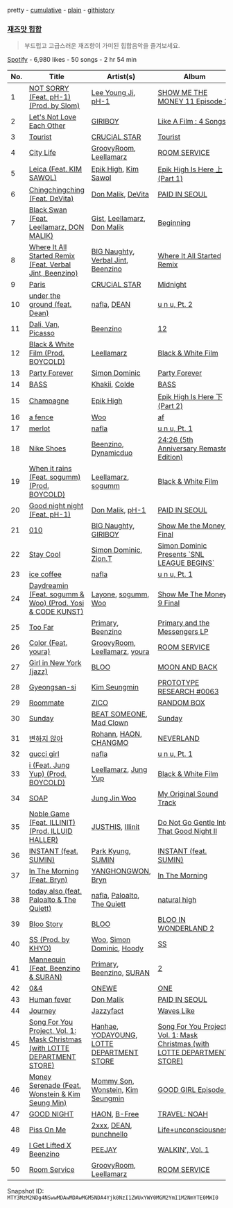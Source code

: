 pretty - [cumulative](/playlists/cumulative/37i9dQZF1DX5x5ck36i2uO.md) - [plain](/playlists/plain/37i9dQZF1DX5x5ck36i2uO) - [githistory](https://github.githistory.xyz/mackorone/spotify-playlist-archive/blob/main/playlists/plain/37i9dQZF1DX5x5ck36i2uO)

### [재즈맛 힙합](https://open.spotify.com/playlist/37i9dQZF1DX5x5ck36i2uO)

> 부드럽고 고급스러운 재즈향이 가미된 힙합음악을 즐겨보세요.

[Spotify](https://open.spotify.com/user/spotify) - 6,980 likes - 50 songs - 2 hr 54 min

| No. | Title | Artist(s) | Album | Length |
|---|---|---|---|---|
| 1 | [NOT SORRY \(Feat\. pH\-1\) \(Prod\. by Slom\)](https://open.spotify.com/track/5UOY3OZib7H4KFwTfsT66g) | [Lee Young Ji](https://open.spotify.com/artist/0Y2AcMPMpeuPXtPQGVvRBq), [pH\-1](https://open.spotify.com/artist/2u7CP5T30c8ctenzXgEV1W) | [SHOW ME THE MONEY 11 Episode 3](https://open.spotify.com/album/5LsGOvNXMG46qugdghRGRF) | 3:56 |
| 2 | [Let's Not Love Each Other](https://open.spotify.com/track/6MPAgclYe1F9LSYXxOuoBC) | [GIRIBOY](https://open.spotify.com/artist/2MtHuR0W2idZdF7x4wddqq) | [Like A Film : 4 Songs](https://open.spotify.com/album/0fMEdEjJHaK4IAIZ7xM7pp) | 4:02 |
| 3 | [Tourist](https://open.spotify.com/track/1dGEfJrH7z8upU8llXR8wn) | [CRUCiAL STAR](https://open.spotify.com/artist/4vdAgNz4vrUZVvS0CaVvGJ) | [Tourist](https://open.spotify.com/album/4GIweIC6Bx83JbXJmsbULR) | 3:09 |
| 4 | [City Life](https://open.spotify.com/track/3yp1VIzV5AjvvzzrgJ18SM) | [GroovyRoom](https://open.spotify.com/artist/29HqjVbJr3vsc2l6BTI4eB), [Leellamarz](https://open.spotify.com/artist/79g2STpP2iV1xfgHuhrhX0) | [ROOM SERVICE](https://open.spotify.com/album/1GbGtBHI4yiKprKQq81El0) | 3:15 |
| 5 | [Leica \(Feat\. KIM SAWOL\)](https://open.spotify.com/track/2gatbbWP4sb3ASVCQH2nPN) | [Epik High](https://open.spotify.com/artist/5snNHNlYT2UrtZo5HCJkiw), [Kim Sawol](https://open.spotify.com/artist/08J6v4qHZz06ua0qAicWmE) | [Epik High Is Here 上 \(Part 1\)](https://open.spotify.com/album/5MH95tw9aZo7ayqkfsRzMu) | 2:38 |
| 6 | [Chingchingching \(Feat\. DeVita\)](https://open.spotify.com/track/6jKbZh8WfA2dgkdZ6lPaI8) | [Don Malik](https://open.spotify.com/artist/1DKIdDHKHi3rIwG4UB5zLE), [DeVita](https://open.spotify.com/artist/5PS3ZZE5bBiZ3Ct9HiRG2B) | [PAID IN SEOUL](https://open.spotify.com/album/3gaEvY1i5mFMW7fFMxMn1F) | 3:02 |
| 7 | [Black Swan \(Feat\. Leellamarz, DON MALIK\)](https://open.spotify.com/track/0rG31ihx1Jurb7hzc6ixc0) | [Gist](https://open.spotify.com/artist/7MWT3sTDz6GemZla4Y5oCk), [Leellamarz](https://open.spotify.com/artist/79g2STpP2iV1xfgHuhrhX0), [Don Malik](https://open.spotify.com/artist/1DKIdDHKHi3rIwG4UB5zLE) | [Beginning](https://open.spotify.com/album/7D1eIygExQO5kvrCWF9mf0) | 3:01 |
| 8 | [Where It All Started Remix \(Feat\. Verbal Jint, Beenzino\)](https://open.spotify.com/track/6baSXVPXg8OUoXnRt2tGrp) | [BIG Naughty](https://open.spotify.com/artist/7cEaNXXTHx3LokbjUUyHal), [Verbal Jint](https://open.spotify.com/artist/24sQuJhQ85ZygDG7sUVUxR), [Beenzino](https://open.spotify.com/artist/7IrDIIq3j04exsiF3Z7CPg) | [Where It All Started Remix](https://open.spotify.com/album/2toAZkTdVUj5LdSdUY9NF2) | 3:43 |
| 9 | [Paris](https://open.spotify.com/track/6F3K0PkrZhRCu59PSGnuRH) | [CRUCiAL STAR](https://open.spotify.com/artist/4vdAgNz4vrUZVvS0CaVvGJ) | [Midnight](https://open.spotify.com/album/5XzQZiSyVyn4bxLGN1ZvER) | 3:13 |
| 10 | [under the ground \(feat\. Dean\)](https://open.spotify.com/track/6EU4Ox9nBAE4BMatsggp8i) | [nafla](https://open.spotify.com/artist/3Zn6C68VCosoQrxu4D2Btr), [DEAN](https://open.spotify.com/artist/3eCd0TZrBPm2n9cDG6yWfF) | [u n u, Pt\. 2](https://open.spotify.com/album/4R3JUAwCwCLp4vUDK5TLrZ) | 3:42 |
| 11 | [Dali, Van, Picasso](https://open.spotify.com/track/1qF1S4e4WBw6nG1mglWfEH) | [Beenzino](https://open.spotify.com/artist/7IrDIIq3j04exsiF3Z7CPg) | [12](https://open.spotify.com/album/5EOIB0TzyKgOG1WoeE9gLE) | 3:43 |
| 12 | [Black & White Film \(Prod\. BOYCOLD\)](https://open.spotify.com/track/0V9VGJZxsJYodarhAolMy9) | [Leellamarz](https://open.spotify.com/artist/79g2STpP2iV1xfgHuhrhX0) | [Black & White Film](https://open.spotify.com/album/6PIfLssUGUbQwFYf1frasa) | 2:39 |
| 13 | [Party Forever](https://open.spotify.com/track/0kGnxJUOZgCemWBfpgVe6H) | [Simon Dominic](https://open.spotify.com/artist/57W9ikVc6O2wLDtmclSjvN) | [Party Forever](https://open.spotify.com/album/3kC4LhI9UMzNAkch7aBQ9h) | 3:22 |
| 14 | [BASS](https://open.spotify.com/track/19QvAYMXYN4iQMlzer1JEC) | [Khakii](https://open.spotify.com/artist/08c5z2rVpcPu7QylOxQCFA), [Colde](https://open.spotify.com/artist/3VQDqjQ4wJyw8PzpGdlZpB) | [BASS](https://open.spotify.com/album/1h7jDj6mhlPnArM1blyqy4) | 3:20 |
| 15 | [Champagne](https://open.spotify.com/track/7mxRhBvxm7zjMzSsO24kIq) | [Epik High](https://open.spotify.com/artist/5snNHNlYT2UrtZo5HCJkiw) | [Epik High Is Here 下 \(Part 2\)](https://open.spotify.com/album/1a7B3Nn52Uvi9nhqnHacfh) | 4:06 |
| 16 | [a fence](https://open.spotify.com/track/3NGqVukEbiECo3YgZYzp36) | [Woo](https://open.spotify.com/artist/5a8EJtOEbUJDF4RX3mKK02) | [af](https://open.spotify.com/album/4tEWOjspGZE0A8hiSBtMS8) | 3:27 |
| 17 | [merlot](https://open.spotify.com/track/1YXYleLFyTRQMMitfL2mdL) | [nafla](https://open.spotify.com/artist/3Zn6C68VCosoQrxu4D2Btr) | [u n u, Pt\. 1](https://open.spotify.com/album/7mOkHhVubCkf42pkrazJxq) | 3:05 |
| 18 | [Nike Shoes](https://open.spotify.com/track/4qkLMfY5sczhls5VDdsrT1) | [Beenzino](https://open.spotify.com/artist/7IrDIIq3j04exsiF3Z7CPg), [Dynamicduo](https://open.spotify.com/artist/4nvFFLtv7ZqoTr83387uK4) | [24:26 \(5th Anniversary Remaster Edition\)](https://open.spotify.com/album/6GzOG46xmgSfB0PQdsnMDU) | 4:31 |
| 19 | [When it rains \(Feat\. sogumm\) \(Prod\. BOYCOLD\)](https://open.spotify.com/track/5dhIalMumQFewgozEupkPi) | [Leellamarz](https://open.spotify.com/artist/79g2STpP2iV1xfgHuhrhX0), [sogumm](https://open.spotify.com/artist/50x9jHrP6wy9fo3jK5pNqS) | [Black & White Film](https://open.spotify.com/album/6PIfLssUGUbQwFYf1frasa) | 4:32 |
| 20 | [Good night night \(Feat\. pH\-1\)](https://open.spotify.com/track/5u0aDrolL0ZOElpoeizsdE) | [Don Malik](https://open.spotify.com/artist/1DKIdDHKHi3rIwG4UB5zLE), [pH\-1](https://open.spotify.com/artist/2u7CP5T30c8ctenzXgEV1W) | [PAID IN SEOUL](https://open.spotify.com/album/3gaEvY1i5mFMW7fFMxMn1F) | 2:48 |
| 21 | [010](https://open.spotify.com/track/4iRlKTcGQJd6hDCnAS76QT) | [BIG Naughty](https://open.spotify.com/artist/7cEaNXXTHx3LokbjUUyHal), [GIRIBOY](https://open.spotify.com/artist/2MtHuR0W2idZdF7x4wddqq) | [Show Me the Money 8 Final](https://open.spotify.com/album/0No2BeroBuNsk2WOFzuQrk) | 3:02 |
| 22 | [Stay Cool](https://open.spotify.com/track/2PTI0f4zBER1Rp87QnfrdS) | [Simon Dominic](https://open.spotify.com/artist/57W9ikVc6O2wLDtmclSjvN), [Zion.T](https://open.spotify.com/artist/5HenzRvMtSrgtvU16XAoby) | [Simon Dominic Presents \`SNL LEAGUE BEGINS\`](https://open.spotify.com/album/6MorHjwkN577QPEPBNVUp5) | 4:34 |
| 23 | [ice coffee](https://open.spotify.com/track/0NXN8CNyQOQvZuSuFP75IB) | [nafla](https://open.spotify.com/artist/3Zn6C68VCosoQrxu4D2Btr) | [u n u, Pt\. 1](https://open.spotify.com/album/7mOkHhVubCkf42pkrazJxq) | 2:53 |
| 24 | [Daydreamin \(Feat\. sogumm & Woo\) \(Prod\. Yosi & CODE KUNST\)](https://open.spotify.com/track/28xScSqQQDOHQKo4khhxcn) | [Layone](https://open.spotify.com/artist/2TTGZUWJg6LIOWsmCEgKCZ), [sogumm](https://open.spotify.com/artist/50x9jHrP6wy9fo3jK5pNqS), [Woo](https://open.spotify.com/artist/5a8EJtOEbUJDF4RX3mKK02) | [Show Me The Money 9 Final](https://open.spotify.com/album/7mHfIfu0UDbbf86KHykjAq) | 4:00 |
| 25 | [Too Far](https://open.spotify.com/track/7q6ybjHEBBWwOTm7Y2xUCh) | [Primary](https://open.spotify.com/artist/4QDcs3XrA8uHUZ7Xt9Ytep), [Beenzino](https://open.spotify.com/artist/7IrDIIq3j04exsiF3Z7CPg) | [Primary and the Messengers LP](https://open.spotify.com/album/20MnU7TMGi4OEPkPZjZxYA) | 4:07 |
| 26 | [Color \(Feat\. youra\)](https://open.spotify.com/track/1ruwBe8TgkNnlKUiwXTxWB) | [GroovyRoom](https://open.spotify.com/artist/29HqjVbJr3vsc2l6BTI4eB), [Leellamarz](https://open.spotify.com/artist/79g2STpP2iV1xfgHuhrhX0), [youra](https://open.spotify.com/artist/5q9adPv91NFr8q2ZcKmX0V) | [ROOM SERVICE](https://open.spotify.com/album/1GbGtBHI4yiKprKQq81El0) | 2:39 |
| 27 | [Girl in New York \(jazz\)](https://open.spotify.com/track/19IE0jlhDD1xpF4XWBTGN9) | [BLOO](https://open.spotify.com/artist/3ghCvruix2FYZ81DHRlOt1) | [MOON AND BACK](https://open.spotify.com/album/5mwjmXHp1zgVbmfQQu9uUX) | 4:00 |
| 28 | [Gyeongsan\-si](https://open.spotify.com/track/2Vjwz8mExrUU2A2YV5DvI7) | [Kim Seungmin](https://open.spotify.com/artist/31VffPWiL2AAwNIMODB9qZ) | [PROTOTYPE RESEARCH \#0063](https://open.spotify.com/album/0djyRzAxBwLFkW89M8XdwP) | 3:05 |
| 29 | [Roommate](https://open.spotify.com/track/70EzzdKkfORRFG1P5A2A0D) | [ZICO](https://open.spotify.com/artist/4XpUIb8uuNlIWVKmgKZXC0) | [RANDOM BOX](https://open.spotify.com/album/51ea2XXI3WLPs5Vs0ou5a8) | 3:50 |
| 30 | [Sunday](https://open.spotify.com/track/79slMuiNDsDAUkyaECBcoc) | [BEAT SOMEONE](https://open.spotify.com/artist/5RYJ7hcKqMGA7bPLXN7ouY), [Mad Clown](https://open.spotify.com/artist/0dX6tgZKWpamoFHFuXFhwd) | [Sunday](https://open.spotify.com/album/3SizZnd3U3JAWvgiCiK7ny) | 3:16 |
| 31 | [변하지 않아](https://open.spotify.com/track/1FsgCGr5ftxKkvlQFAaInV) | [Rohann](https://open.spotify.com/artist/10jo9gGaXEw8lAgB3gK0c1), [HAON](https://open.spotify.com/artist/2krUNMgFZYm5s4Nn0g91W9), [CHANGMO](https://open.spotify.com/artist/3hvinNZRzTLoREmqFiKr1b) | [NEVERLAND](https://open.spotify.com/album/2pk89iEVjniYqNAZNxWDx5) | 4:03 |
| 32 | [gucci girl](https://open.spotify.com/track/5CDTCUl3TD36C5Ezhdfr3C) | [nafla](https://open.spotify.com/artist/3Zn6C68VCosoQrxu4D2Btr) | [u n u, Pt\. 1](https://open.spotify.com/album/7mOkHhVubCkf42pkrazJxq) | 3:20 |
| 33 | [i \(Feat\. Jung Yup\) \(Prod\. BOYCOLD\)](https://open.spotify.com/track/6lANlfKORDVvUtn7TAODY3) | [Leellamarz](https://open.spotify.com/artist/79g2STpP2iV1xfgHuhrhX0), [Jung Yup](https://open.spotify.com/artist/4WMs26vY2z4DWUmWnDVaYP) | [Black & White Film](https://open.spotify.com/album/6PIfLssUGUbQwFYf1frasa) | 2:55 |
| 34 | [SOAP](https://open.spotify.com/track/1mI5Nfw6iStTmKyhnJVi6k) | [Jung Jin Woo](https://open.spotify.com/artist/5uVgoepJHC3fbOohI5gXc4) | [My Original Sound Track](https://open.spotify.com/album/4M7LxD3dkMj4O6NCddBQKm) | 3:11 |
| 35 | [Noble Game \(Feat\. ILLINIT\) \(Prod\. ILLUID HALLER\)](https://open.spotify.com/track/3pLgl8HxGWbypR0yG6KlPS) | [JUSTHIS](https://open.spotify.com/artist/0Ch0t9gI47Lkal71uQnmV3), [Illinit](https://open.spotify.com/artist/5N9rfcaITVgayz1OzCqu4h) | [Do Not Go Gentle Into That Good Night II](https://open.spotify.com/album/4ZuL1a9a4MYpSl0meoOevD) | 3:27 |
| 36 | [INSTANT \(feat\. SUMIN\)](https://open.spotify.com/track/3EhrOTY5Xlb0OOc8miuZGN) | [Park Kyung](https://open.spotify.com/artist/0hT0UrjmzkLJouAT52ck6j), [SUMIN](https://open.spotify.com/artist/0K4MGKGmjtdIE0W3GkGmyU) | [INSTANT \(feat\. SUMIN\)](https://open.spotify.com/album/6L6muVWjU1eq1StwzmNkV0) | 2:58 |
| 37 | [In The Morning \(Feat\. Bryn\)](https://open.spotify.com/track/3LqM4Ly49qhBej4C6AoiYo) | [YANGHONGWON](https://open.spotify.com/artist/1SsVqqC31h54Hg08g7uQhM), [Bryn](https://open.spotify.com/artist/74r4YBm6qWOBKKF6MhVXVq) | [In The Morning](https://open.spotify.com/album/6EiWZ23G5KGSwPYO5kMztu) | 3:15 |
| 38 | [today also \(feat\. Paloalto & The Quiett\)](https://open.spotify.com/track/3o7GWQoDBexBtRZNHWDR8X) | [nafla](https://open.spotify.com/artist/3Zn6C68VCosoQrxu4D2Btr), [Paloalto](https://open.spotify.com/artist/2Yv0nlRtzgPl6u0dsS2hFv), [The Quiett](https://open.spotify.com/artist/2qI1pO64eYqGUiv1XTw4cy) | [natural high](https://open.spotify.com/album/64SeFnoePRFXfM32L2TJdu) | 4:08 |
| 39 | [Bloo Story](https://open.spotify.com/track/2TkLBWRw5W05Sf1VdgJvTr) | [BLOO](https://open.spotify.com/artist/3ghCvruix2FYZ81DHRlOt1) | [BLOO IN WONDERLAND 2](https://open.spotify.com/album/5V3hJUzlxSMjbKUniQSf5J) | 5:06 |
| 40 | [SS \(Prod\. by KHYO\)](https://open.spotify.com/track/7GltFE6DxuGvPH0mQ9Snlj) | [Woo](https://open.spotify.com/artist/5a8EJtOEbUJDF4RX3mKK02), [Simon Dominic](https://open.spotify.com/artist/57W9ikVc6O2wLDtmclSjvN), [Hoody](https://open.spotify.com/artist/7lXgbtBDcCRbfc5f8FhGUL) | [SS](https://open.spotify.com/album/009trYzXkJyK7YSoXpHOyR) | 3:25 |
| 41 | [Mannequin \(Feat\. Beenzino & SURAN\)](https://open.spotify.com/track/6HTMdjQSnAebsMYEKM1vy2) | [Primary](https://open.spotify.com/artist/4QDcs3XrA8uHUZ7Xt9Ytep), [Beenzino](https://open.spotify.com/artist/7IrDIIq3j04exsiF3Z7CPg), [SURAN](https://open.spotify.com/artist/1mORehSVEd7lcaT2d7Sl2K) | [2](https://open.spotify.com/album/1H59BSWW8dygtTZv51DmbA) | 3:53 |
| 42 | [0&4](https://open.spotify.com/track/3cxyod10j12ByJjRoWAAUo) | [ONEWE](https://open.spotify.com/artist/4D9foUQxTrsS0w2BeyCD16) | [ONE](https://open.spotify.com/album/2jiqNvn5avoJkcSNaUE1EA) | 3:30 |
| 43 | [Human fever](https://open.spotify.com/track/7kLmCBlcTP2DR5lIiz22e3) | [Don Malik](https://open.spotify.com/artist/1DKIdDHKHi3rIwG4UB5zLE) | [PAID IN SEOUL](https://open.spotify.com/album/3gaEvY1i5mFMW7fFMxMn1F) | 1:33 |
| 44 | [Journey](https://open.spotify.com/track/0ecHDdv7sgeV7KNIUwwR4R) | [Jazzyfact](https://open.spotify.com/artist/7l9DszIMmxbcc24RJwqJY8) | [Waves Like](https://open.spotify.com/album/00rJeDpdXyLu7YJo7CT4tE) | 3:53 |
| 45 | [Song For You Project, Vol\. 1: Mask Christmas \(with LOTTE DEPARTMENT STORE\)](https://open.spotify.com/track/7bLqf6p7h5FA1hq5pNa5hz) | [Hanhae](https://open.spotify.com/artist/1CjHzclPOS2unF1vRtgurF), [YODAYOUNG](https://open.spotify.com/artist/3TE3mzbf7EouO9qVs7ja6w), [LOTTE DEPARTMENT STORE](https://open.spotify.com/artist/7FbR9D27sMAlG0D2e4By2h) | [Song For You Project, Vol\. 1: Mask Christmas \(with LOTTE DEPARTMENT STORE\)](https://open.spotify.com/album/3R2jSKyv1b7dk94GrCVTRO) | 3:29 |
| 46 | [Money Serenade \(Feat\. Wonstein & Kim Seung Min\)](https://open.spotify.com/track/1rZAKzPkA1VfkakGSszBg7) | [Mommy Son](https://open.spotify.com/artist/5xWKWXamxbujIdti9xpnI1), [Wonstein](https://open.spotify.com/artist/5o615XColiSVMPDWlslKSk), [Kim Seungmin](https://open.spotify.com/artist/31VffPWiL2AAwNIMODB9qZ) | [GOOD GIRL Episode 3](https://open.spotify.com/album/2iY5eEAH23aCB9JGCNZO5k) | 3:40 |
| 47 | [GOOD NIGHT](https://open.spotify.com/track/1mVr7cmhQIoLt4u0BR8x57) | [HAON](https://open.spotify.com/artist/2krUNMgFZYm5s4Nn0g91W9), [B\-Free](https://open.spotify.com/artist/5xHC23kCM6goKp7bDDXE3T) | [TRAVEL: NOAH](https://open.spotify.com/album/4JgE4ZTDBxLbXt8v1R6UB5) | 3:35 |
| 48 | [Piss On Me](https://open.spotify.com/track/4GJy4M67insCFuAUhluOza) | [2xxx](https://open.spotify.com/artist/4cMtnnGdRvh8KIi2RA7ZeU), [DEAN](https://open.spotify.com/artist/3eCd0TZrBPm2n9cDG6yWfF), [punchnello](https://open.spotify.com/artist/5enwJ9yOnKlCP91ov4Dqhv) | [Life+unconsciousness](https://open.spotify.com/album/0ENIw3VQ7WFRb9oMT5n8wx) | 3:13 |
| 49 | [I Get Lifted X Beenzino](https://open.spotify.com/track/0bf460G9gK1oku2Hsla0SB) | [PEEJAY](https://open.spotify.com/artist/2cIhUulox4Ad0eXDJcWixY) | [WALKIN', Vol\. 1](https://open.spotify.com/album/5Jg3IOAdcdFAnSekbum05E) | 4:17 |
| 50 | [Room Service](https://open.spotify.com/track/2T3ghpZrxmbrn9ukDmrc9W) | [GroovyRoom](https://open.spotify.com/artist/29HqjVbJr3vsc2l6BTI4eB), [Leellamarz](https://open.spotify.com/artist/79g2STpP2iV1xfgHuhrhX0) | [ROOM SERVICE](https://open.spotify.com/album/1GbGtBHI4yiKprKQq81El0) | 2:35 |

Snapshot ID: `MTY3MzM2NDg4NSwwMDAwMDAwMGM5NDA4Yjk0NzI1ZWUxYWY0MGM2YmI1M2NmYTE0MWI0`
